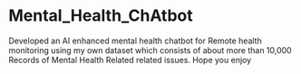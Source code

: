 # Mental_Health_ChAtbot
Developed an AI enhanced mental health chatbot for Remote health monitoring using my own dataset which consists of about more than 10,000 Records of Mental Health Related related issues. Hope you enjoy
